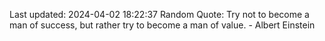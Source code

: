 Last updated: 2024-04-02 18:22:37
Random Quote: Try not to become a man of success, but rather try to become a man of value. - Albert Einstein